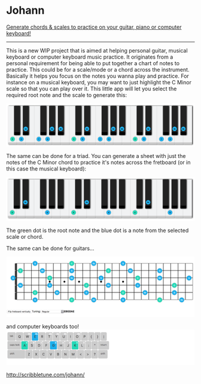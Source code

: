 # Johann
[Generate chords & scales to practice on your guitar, piano or computer keyboard!](http://johann.scribbletune.com)

---

This is a new WIP project that is aimed at helping personal guitar, musical keyboard or computer keyboard music practice. It originates from a personal requirement for being able to put together a chart of notes to practice. This could be for a scale/mode or a chord across the instrument. Basically it helps you focus on the notes you wanna play and practice. For instance on a musical keyboard, you may want to just highlight the C Minor scale so that you can play over it. This little app will let you select the required root note and the scale to generate this:

![johann-piano-scale.png](./johann-piano-scale.png)

The same can be done for a triad. You can generate a sheet with just the notes of the C Minor chord to practice it's notes across the fretboard (or in this case the musical keyboard):

![johann-piano-chord.png](./johann-piano-chord.png)

The green dot is the root note and the blue dot is a note from the selected scale or chord.

The same can be done for guitars...

![johann-guitar.png](./johann-guitar.png)

and computer keyboards too!
![johann-keyboard.png](./johann-keyboard.png)

http://scribbletune.com/johann/
